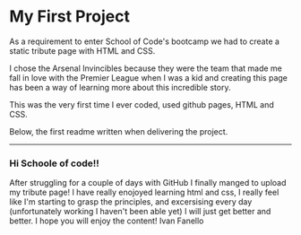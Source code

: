 # My First Project

As a requirement to enter School of Code's bootcamp we had to create a static tribute page with HTML and CSS.

I chose the Arsenal Invincibles because they were the team that made me fall in love with the Premier League when I was a kid and creating this page has been a way of learning more about this incredible story.

This was the very first time I ever coded, used github pages, HTML and CSS.

Below, the first readme written when delivering the project.

-------------------------------

### Hi Schoole of code!! 
After struggling for a couple of days with GitHub I finally manged to upload my tribute page!
I have really enojoyed learning html and css, I really feel like I'm starting to grasp the principles, and excersising every day (unfortunately working I haven't been able yet) I will just get better and better.
I hope you will enjoy the content!
Ivan Fanello

